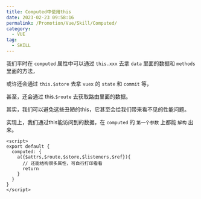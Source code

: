 ```yaml
---
title: Computed中使用this
date: 2023-02-23 09:58:16
permalink: /Promotion/Vue/Skill/Computed/
category:
  - VUE
tag:
  - SKILL
---
```


我们平时在 `computed` 属性中可以通过 `this.xxx` 去拿 `data` 里面的数据和 `methods` 里面的方法，

或许还会通过 `this.$store` 去拿 `vuex` 的 `state` 和 `commit` 等，

甚至，还会通过 this.`$route` 去获取路由里面的数据。 

其实，我们可以避免这些丑陋的this，它甚至会给我们带来看不见的性能问题。

实现上，我们通过this能访问到的数据，在 `computed` 的 `第一个参数` 上都能 `解构` 出来。

```vue
<script>
export default {
  computed: {
    a({$attrs,$route,$store,$listeners,$ref}){
      // 还能结构很多属性，可自行打印看看
      return
    }
  }
}
</script>
```
